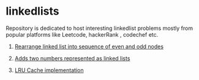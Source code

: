 # linkedlists

Repository is dedicated to host interesting linkedlist problems mostly from popular platforms like Leetcode, hackerRank , codechef etc.

1. [Rearrange linked list into sequence of even and odd nodes](https://github.com/KumarAbhinav2/linkedlists/blob/master/odd_even_ll(LTM-328).py)

2. [Adds two numbers represented as linked lists](https://github.com/KumarAbhinav2/linkedlists/blob/master/add_two_numbers(LTM-2).py)

3. [LRU Cache implementation](https://github.com/KumarAbhinav2/linkedlists/blob/master/LRU_Cache(LTM-146).py) 
